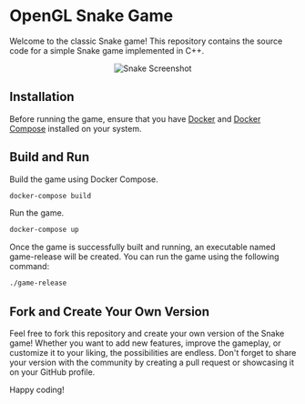# OpenGL Snake Game

Welcome to the classic Snake game! This repository contains the source code for a simple Snake game implemented in C++.
<p align="center">
  <img src="https://github.com/vacaramin/OpenGL_Snake-Game/Public/Snake-SS1.png" alt="Snake Screenshot">
</p>

## Installation

Before running the game, ensure that you have [Docker](https://www.docker.com/) and [Docker Compose](https://docs.docker.com/compose/) installed on your system.

## Build and Run
Build the game using Docker Compose.

```bash
docker-compose build
```
Run the game.

```bash
docker-compose up
```
Once the game is successfully built and running, an executable named game-release will be created. You can run the game using the following command:

```bash
./game-release
```
## Fork and Create Your Own Version

Feel free to fork this repository and create your own version of the Snake game! Whether you want to add new features, improve the gameplay, or customize it to your liking, the possibilities are endless. Don't forget to share your version with the community by creating a pull request or showcasing it on your GitHub profile.

Happy coding!